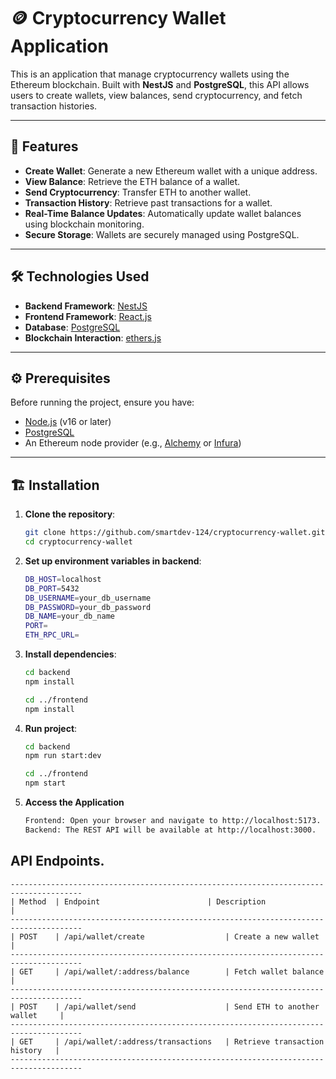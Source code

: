 # 🪙 Cryptocurrency Wallet Application

This is an application that manage cryptocurrency wallets using the Ethereum blockchain. Built with **NestJS** and **PostgreSQL**, this API allows users to create wallets, view balances, send cryptocurrency, and fetch transaction histories.

---

## 🚀 Features
- **Create Wallet**: Generate a new Ethereum wallet with a unique address.
- **View Balance**: Retrieve the ETH balance of a wallet.
- **Send Cryptocurrency**: Transfer ETH to another wallet.
- **Transaction History**: Retrieve past transactions for a wallet.
- **Real-Time Balance Updates**: Automatically update wallet balances using blockchain monitoring.
- **Secure Storage**: Wallets are securely managed using PostgreSQL.

---

## 🛠️ Technologies Used

- **Backend Framework**: [NestJS](https://nestjs.com/)
- **Frontend Framework**: [React.js]()
- **Database**: [PostgreSQL](https://www.postgresql.org/)
- **Blockchain Interaction**: [ethers.js](https://docs.ethers.io/)

---

## ⚙️ Prerequisites

Before running the project, ensure you have:

- [Node.js](https://nodejs.org/) (v16 or later)
- [PostgreSQL](https://www.postgresql.org/)
- An Ethereum node provider (e.g., [Alchemy](https://www.alchemy.com/) or [Infura](https://infura.io/))

---

## 🏗️ Installation

1. **Clone the repository**:
    ```bash
    git clone https://github.com/smartdev-124/cryptocurrency-wallet.git
    cd cryptocurrency-wallet
2. **Set up environment variables in backend**:
    ```bash
   DB_HOST=localhost
   DB_PORT=5432
   DB_USERNAME=your_db_username
   DB_PASSWORD=your_db_password
   DB_NAME=your_db_name
   PORT=
   ETH_RPC_URL=
3. **Install dependencies**:
    ```bash
    cd backend
    npm install

    cd ../frontend
    npm install
4. **Run project**:
    ```bash
    cd backend
    npm run start:dev

    cd ../frontend
    npm start
5. **Access the Application**
    ```bash
   Frontend: Open your browser and navigate to http://localhost:5173.
   Backend: The REST API will be available at http://localhost:3000.
## API Endpoints.
    --------------------------------------------------------------------------------------
    | Method  |	Endpoint	                    | Description                    |
    --------------------------------------------------------------------------------------
    | POST    |	/api/wallet/create                  | Create a new wallet            |
    --------------------------------------------------------------------------------------
    | GET     |	/api/wallet/:address/balance        | Fetch wallet balance           |
    --------------------------------------------------------------------------------------
    | POST    |	/api/wallet/send                    | Send ETH to another wallet     |
    --------------------------------------------------------------------------------------
    | GET     |	/api/wallet/:address/transactions   | Retrieve transaction history   |
    --------------------------------------------------------------------------------------